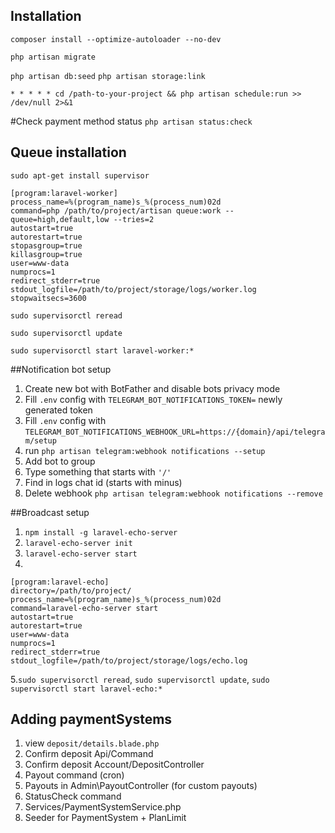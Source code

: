 
## Installation

`composer install --optimize-autoloader --no-dev`

`php artisan migrate`

`php artisan db:seed`
`php artisan storage:link`

`* * * * * cd /path-to-your-project && php artisan schedule:run >> /dev/null 2>&1`

#Check payment method status
`php artisan status:check`

## Queue installation
`sudo apt-get install supervisor`
```
[program:laravel-worker]
process_name=%(program_name)s_%(process_num)02d
command=php /path/to/project/artisan queue:work --queue=high,default,low --tries=2
autostart=true
autorestart=true
stopasgroup=true
killasgroup=true
user=www-data
numprocs=1
redirect_stderr=true
stdout_logfile=/path/to/project/storage/logs/worker.log
stopwaitsecs=3600
```

`sudo supervisorctl reread`

`sudo supervisorctl update`

`sudo supervisorctl start laravel-worker:*`


##Notification bot setup
1. Create new bot with BotFather and disable bots privacy mode
2. Fill `.env` config with `TELEGRAM_BOT_NOTIFICATIONS_TOKEN=` newly generated token
3. Fill `.env` config with `TELEGRAM_BOT_NOTIFICATIONS_WEBHOOK_URL=https://{domain}/api/telegram/setup`
4. run `php artisan telegram:webhook notifications --setup`
5. Add bot to group
6. Type something that starts with `'/'`
7. Find in logs chat id (starts with minus)
8. Delete webhook `php artisan telegram:webhook notifications --remove`

##Broadcast setup
1. `npm install -g laravel-echo-server`
2. `laravel-echo-server init`
3. `laravel-echo-server start`
4. 
```
[program:laravel-echo]
directory=/path/to/project/
process_name=%(program_name)s_%(process_num)02d
command=laravel-echo-server start
autostart=true
autorestart=true
user=www-data
numprocs=1
redirect_stderr=true
stdout_logfile=/path/to/project/storage/logs/echo.log
```
5.`sudo supervisorctl reread`, `sudo supervisorctl update`, `sudo supervisorctl start laravel-echo:*`

## Adding paymentSystems
1. view `deposit/details.blade.php`
2. Confirm deposit Api/Command 
3. Confirm deposit Account/DepositController 
4. Payout command (cron)
5. Payouts in Admin\PayoutController (for custom payouts)
6. StatusCheck command
7. Services/PaymentSystemService.php
8. Seeder for PaymentSystem + PlanLimit
